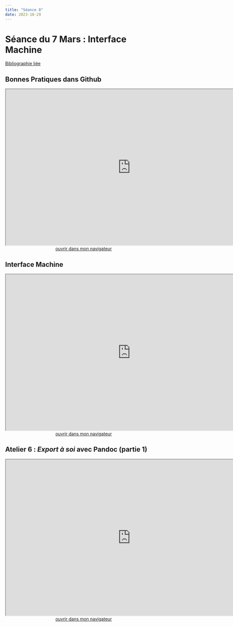 ```yaml
--- 
title: "Séance 8"
date: 2023-10-29
---
```


# Séance du 7 Mars : Interface Machine

[Bibliographie liée](https://www.zotero.org/groups/4823133/fra3825-2023/collections/HEBI953Z)


## Bonnes Pratiques dans Github

<iframe src="https://mmellet.github.io/FRA3825_2023/slides/Github.html" title="description"  height="500" width="800" allowfullscreen="allowfullscreen"></iframe>

<div style="text-align:center">
<a href="https://mmellet.github.io/FRA3825_2023/slides/Github.html" target="_blank">ouvrir dans mon navigateur</a>
</div>

## Interface Machine

<iframe src="https://mmellet.github.io/FRA3825_2023/slides/Seance-8-1.html" title="description"  height="500" width="800" allowfullscreen="allowfullscreen"></iframe>

<div style="text-align:center">
<a href="https://mmellet.github.io/FRA3825_2023/slides/Seance-8-1.html" target="_blank">ouvrir dans mon navigateur</a>
</div>

## Atelier 6 : *Export à soi* avec Pandoc (partie 1)

<iframe src="https://mmellet.github.io/FRA3825_2023/slides/Atelier-6.html" title="description"  height="500" width="800" allowfullscreen="allowfullscreen"></iframe>


<div style="text-align:center">
<a href="https://mmellet.github.io/FRA3825_2023/slides/Atelier-6.html" target="_blank">ouvrir dans mon navigateur</a>
</div>

